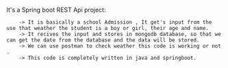 It's a Spring boot REST Api project:

        -> It is basically a school Admission , It get's input from the use that weather the student is a boy or girl, their age and name.
        -> It recives the input and stores in mongodb database, so that we can get the date from the database and the data will be stored.
        -> We can use postman to check weather this code is working or not .
        -> This code is completely written in java and springboot.
